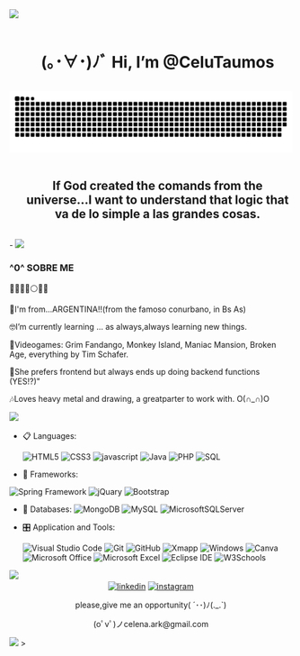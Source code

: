 <!--horizontal divider(gradiant)-->
<img src="https://user-images.githubusercontent.com/73097560/115834477-dbab4500-a447-11eb-908a-139a6edaec5c.gif">


<div id="user-content-toc">
  <ul align="center">
    <summary><h1 style="display: inline-block">(｡･∀･)ﾉﾞ Hi, I’m @CeluTaumos</h1></summary>
  </ul>
</div>


<!--- snake -->
<div align="center">
  <img  src="https://github.com/1999AZZAR/1999AZZAR/blob/readme/resources/img/grid-snake.svg"
       alt="snake" /></a>
</div>

<div id="user-content-toc" >
  <ul align="center">
    <summary><h2 style="display: inline-block">If God created the comands from the universe...I want to understand that logic that va de lo simple a las grandes cosas.</h2></summary>
  </ul>
</div>
- <!--horizontal divider(gradiant)-->
<img src="https://user-images.githubusercontent.com/73097560/115834477-dbab4500-a447-11eb-908a-139a6edaec5c.gif">
<div>
<h3> ^0^ SOBRE ME</h3>
  <p>🔵🔵🔘💛⚪🔵🔵</p>
  <p>📢I'm from...ARGENTINA!!(from the famoso conurbano, in Bs As)</p>
  <p>🤓I’m currently learning ... as always,always learning new things.</p>
  <p>👾Videogames: Grim Fandango, Monkey Island, Maniac Mansion, Broken Age, everything by Tim Schafer.</p>
  <p>🎨She prefers frontend but always ends up doing backend functions (YES!?)"</p>
  <p>🎶Loves heavy metal and drawing, a greatparter to work with. O(∩_∩)O</p>
  <!--horizontal divider(gradiant)-->
<img src="https://user-images.githubusercontent.com/73097560/115834477-dbab4500-a447-11eb-908a-139a6edaec5c.gif">
  <p align="center">

- 📋 Languages: 
    
    ![HTML5](https://img.shields.io/badge/html5-%23E34F26.svg?style=for-the-badge&logo=html5&logoColor=white)
    ![CSS3](https://img.shields.io/badge/css3-%231572B6.svg?style=for-the-badge&logo=css3&logoColor=white)
    ![javascript](https://img.shields.io/badge/javascript%20-%23323330.svg?&style=for-the-badge&logo=javascript&logoColor=%23F7DF1E)
    ![Java](https://img.shields.io/badge/Java-007396?style=for-the-badge&logo=java&logoColor=white)
    ![PHP](https://img.shields.io/badge/php-%23777BB4.svg?style=for-the-badge&logo=php&logoColor=white)
    ![SQL](https://custom-icon-badges.herokuapp.com/badge/SQL-025E8C.svg?logo=database&logoColor=white)
    
- 🎨 Frameworks:

![Spring Framework](https://img.shields.io/badge/Spring_Framework-6DB33F?style=for-the-badge&logo=spring&logoColor=white)
![jQuary](https://img.shields.io/badge/jQuery-0769AD?style=for-the-badge&logo=jquery&logoColor=white)
![Bootstrap](https://img.shields.io/badge/bootstrap%20-%23563D7C.svg?&style=for-the-badge&logo=bootstrap&logoColor=white)

    
- 💾 Databases:
    ![MongoDB](https://img.shields.io/badge/MongoDB-%234ea94b.svg?&style=for-the-badge&logo=mongodb&logoColor=white) 
    ![MySQL](https://img.shields.io/badge/MySQL-00000F?style=for-the-badge&logo=mysql&logoColor=white)
    ![MicrosoftSQLServer](https://img.shields.io/badge/Microsoft%20SQL%20Sever-CC2927?style=for-the-badge&logo=microsoft%20sql%20server&logoColor=white) 
    
    
- 🎛️ Application and Tools:

    ![Visual Studio Code](https://img.shields.io/badge/Visual%20Studio%20Code-0078d7.svg?style=for-the-badge&logo=visual-studio-code&logoColor=white)
    ![Git](https://img.shields.io/badge/git-%23F05033.svg?style=for-the-badge&logo=git&logoColor=white)
    ![GitHub](https://img.shields.io/badge/github-%23121011.svg?style=for-the-badge&logo=github&logoColor=white)
    ![Xmapp](https://img.shields.io/badge/Xampp-F37623?style=for-the-badge&logo=xampp&logoColor=white)
    ![Windows](https://img.shields.io/badge/Windows-0078D6?style=for-the-badge&logo=windows&logoColor=white)
    ![Canva](https://img.shields.io/badge/Canva-%2300C4CC.svg?style=for-the-badge&logo=Canva&logoColor=white) 
    ![Microsoft Office](https://img.shields.io/badge/Microsoft_Office-D83B01?style=for-the-badge&logo=microsoft-office&logoColor=white)
    ![Microsoft Excel](https://img.shields.io/badge/Microsoft_Excel-217346?style=for-the-badge&logo=microsoft-excel&logoColor=white)
  ![Eclipse IDE](https://img.shields.io/badge/Eclipse_IDE-2C2255?style=for-the-badge&logo=eclipse&logoColor=white)
  ![W3Schools](https://img.shields.io/badge/W3Schools-gray?style=for-the-badge&logo=w3schools&logoColor=white)

    
</p>
<!--horizontal divider(gradiant)-->
<img src="https://user-images.githubusercontent.com/73097560/115834477-dbab4500-a447-11eb-908a-139a6edaec5c.gif">
<!--redes-->
  <div align="center">
  <a href="https://www.linkedin.com/in/celena-moscovich-2a42a2251/" target="blank"><img align="center" src="https://user-images.githubusercontent.com/88904952/234979284-68c11d7f-1acc-4f0c-ac78-044e1037d7b0.png" alt="linkedin" height="50" width="50" /></a>
  <a href="https://www.instagram.com/celu_taumos/" target="blank"><img align="center" src="https://user-images.githubusercontent.com/88904952/234981169-2dd1e58f-4b7e-468c-8213-034ba62156c3.png" alt="instagram" height="50" width="50" /></a>
     <p>please,give me an opportunity( ´･･)ﾉ(._.`)</p>
     <p>(oﾟvﾟ)ノcelena.ark@gmail.com</p>
   </div>
   <!--horizontal divider(gradiant)-->
<img src="https://user-images.githubusercontent.com/73097560/115834477-dbab4500-a447-11eb-908a-139a6edaec5c.gif">
    >
</div>
 

